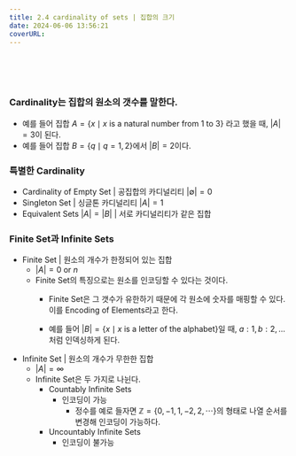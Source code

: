 ```yaml
---
title: 2.4 cardinality of sets | 집합의 크기
date: 2024-06-06 13:56:21
coverURL: 
---
```

<br />
<br />
<br />

### Cardinality는 집합의 원소의 갯수를 말한다.

- 예를 들어 집합 $A=\{x \mid x \text{ is a natural number from 1 to 3}\}$ 라고 했을 때, $|A|=3$이 된다.
- 예를 들어 집합 $B=\{q \mid q = 1, 2\}$에서 $|B|=2$이다.

### 특별한 Cardinality

- Cardinality of Empty Set | 공집합의 카디널리티 $|\emptyset|=0$
- Singleton Set | 싱글톤 카디널리티 $|A|=1$
- Equivalent Sets $|A|=|B|$ | 서로 카디널리티가 같은 집합

### Finite Set과 Infinite Sets

- Finite Set | 원소의 개수가 한정되어 있는 집합
    - $|A| = 0 \text{ or } n$
    - Finite Set의 특징으로는 원소를 인코딩할 수 있다는 것이다.
        - Finite Set은 그 갯수가 유한하기 때문에 각 원소에 숫자를 매핑할 수 있다. 이를 Encoding of Elements라고 한다.
        
        - 예를 들어 $|B|=\{x \mid x \text{ is a letter of the alphabet}\}$일 때, $a:1, b:2, \ldots$처럼 인덱싱하게 된다.
- Infinite Set | 원소의 개수가 무한한 집합
    - $|A|=\infty$
    - Infinite Set은 두 가지로 나뉜다.
        - Countably Infinite Sets
            - 인코딩이 가능
                - 정수를 예로 들자면 $\mathbb{Z}=\{0, -1, 1, -2, 2, \cdots\}$의 형태로 나열 순서를 변경해 인코딩이 가능하다.
        - Uncountably Infinite Sets
            - 인코딩이 불가능
